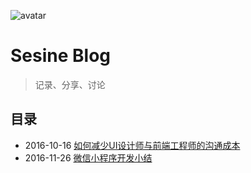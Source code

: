 ![avatar](https://avatars2.githubusercontent.com/u/20748094?v=3&s=128)

# Sesine Blog

> 记录、分享、讨论

## 目录

- 2016-10-16 [如何减少UI设计师与前端工程师的沟通成本](https://github.com/yesifeng/yesifeng.github.io/issues/2)
- 2016-11-26 [微信小程序开发小结](https://github.com/yesifeng/yesifeng.github.io/issues/1)
